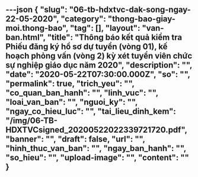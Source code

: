 ---json
{
    "slug": "06-tb-hdxtvc-dak-song-ngay-22-05-2020",
    "category": "thong-bao-giay-moi.thong-bao",
    "tag": [],
    "layout": "van-ban.html",
    "title": "Thông báo kết quả kiểm tra Phiếu đăng ký hồ sơ dự tuyển (vòng 01), kế hoạch phỏng vấn (vòng 2) kỳ xét tuyển viên chức sự nghiệp giáo dục năm 2020",
    "description": "",
    "date": "2020-05-22T07:30:00.000Z",
    "so": "",
    "permalink": true,
    "trich_yeu": "",
    "co_quan_ban_hanh": "",
    "linh_vuc": "",
    "loai_van_ban": "",
    "nguoi_ky": "",
    "ngay_co_hieu_luc": "",
    "tai_lieu_dinh_kem": "/img/06-TB-HDXTVCsigned_20200522022339721720.pdf",
    "banner": "",
    "draft": false,
    "url": "",
    "hinh_thuc_van_ban": "",
    "ngay_ban_hanh": "",
    "so_hieu": "",
    "upload-image": "",
    "__content__": ""
}
---
